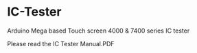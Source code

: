 # IC-Tester
Arduino Mega based Touch screen 4000 &amp; 7400 series IC tester

Please read the IC Tester Manual.PDF
